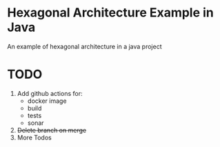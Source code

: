 # Hexagonal Architecture Example in Java
An example of hexagonal architecture in a java project


# TODO
1. Add github actions for:
   * docker image
   * build
   * tests
   * sonar
2. ~~Delete branch on merge~~
3. More Todos